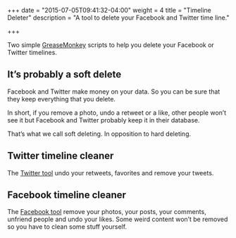 +++
date = "2015-07-05T09:41:32-04:00"
weight = 4
title = "Timeline Deleter"
description = "A tool to delete your Facebook and Twitter time line."

+++

Two simple [GreaseMonkey](https://addons.mozilla.org/en-US/firefox/addon/greasemonkey/) scripts to help you delete your Facebook or Twitter timelines.

## It’s probably a soft delete

Facebook and Twitter make money on your data. So you can be sure that they keep everything that you delete.

In short, if you remove a photo, undo a retweet or a like, other people won’t see it but Facebook and Twitter probably keep it in their database.

That’s what we call soft deleting. In opposition to hard deleting.

## Twitter timeline cleaner

The [Twitter tool](https://github.com/SageHack/twitter_timeline_cleaner) undo your retweets, favorites and remove your tweets.

## Facebook timeline cleaner

The [Facebook tool](https://github.com/SageHack/fb_timeline_cleaner) remove your photos, your posts, your comments, unfriend people and undo your likes. Some weird content won’t be removed so you have to clean some stuff yourself.

